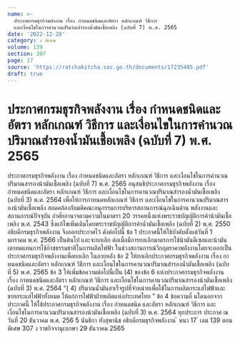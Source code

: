 ```yaml
---
name: >-
  ประกาศกรมธุรกิจพลังงาน เรื่อง กำหนดชนิดและอัตรา หลักเกณฑ์ วิธีการ
  และเงื่อนไขในการคำนวณปริมาณสำรองน้ำมันเชื้อเพลิง (ฉบับที่ 7) พ.ศ. 2565
date: '2022-12-28'
category: ง พิเศษ
volume: 139
section: 307
page: 17
source: 'https://ratchakitcha.soc.go.th/documents/17235485.pdf'
draft: true
---
```


# ประกาศกรมธุรกิจพลังงาน เรื่อง กำหนดชนิดและอัตรา หลักเกณฑ์ วิธีการ และเงื่อนไขในการคำนวณปริมาณสำรองน้ำมันเชื้อเพลิง (ฉบับที่ 7) พ.ศ. 2565

ประกาศกรมธุรกิจพลังงาน เรื่อง กำหนดชนิดและอัตรา หลักเกณฑ์ วิธีการ และเงื่อนไขในการคำนวณ ปริมาณสารองน้ามันเชื้อเพลิง (ฉบับที่ 7) พ.ศ. 2565 อนุสนธิประกาศกรมธุรกิจพลังงาน เรื่อง กำหนดชนิดและอัตรา หลักเกณฑ์ วิธีการ และเงื่อนไขในการคานวณปริมาณสำรองน้ำมันเชื้อเพลิง (ฉบับที่ 3) พ.ศ. 2564 เพื่อให้การกาหนดหลักเกณฑ์ วิธีการ และเงื่อนไขในการคานวณปริมาณสารองน้ามันเชื้อเพลิง สอดคล้องกับมติคณะอนุกรรมการบริหารสถานการณ์ฉุกเฉินด้าน พลังงานและสถานการณ์ปัจจุบัน อำศัยอานาจตามความในมาตรา 20 วรรคหนึ่งแห่งพระราชบัญญัติการค้าน้ามันเชื้อเพลิง พ.ศ. 2543 ซึ่งแก้ไขเพิ่มเติมโดยพระราชบัญญัติการค้าน้ำมันเชื้อเพลิง (ฉบับที่ 2) พ.ศ. 2550 อธิบดีกรมธุรกิจพลังงาน จึงออกประกาศไว้ ดังต่อไปนี้ ข้อ 1 ประกาศนี้ให้ใช้บังคับตั้งแต่วันที่ 1 มกราคม พ.ศ. 2566 เป็นต้นไป และจะยกเลิก ต่อเมื่อมีการยกเลิกมาตรการใช้น้ามันดีเซลและน้ามันเตาทดแทนการใช้ก๊าซธรรมชาติในการผลิตไฟฟ้า ในช่วงสถานการณ์วิกฤตราคาพลังงานโดยจะออกเป็นประกาศกรมธุรกิจพลังงานเพื่อยกเลิก ในภายหลัง ข้อ 2 ให้ยกเลิกประกาศกรมธุรกิจพลังงาน เรื่อง กาหนดชนิดและอัตรา หลักเกณฑ์ วิธีการ และเงื่อนไขในการคานวณปริมาณสำรองน้ำมันเชื้อเพลิง (ฉบับที่ 5) พ.ศ. 2565 ข้อ 3 ให้เพิ่มข้อความต่อไปนี้เป็น (4) ของข้อ 6 แห่งประกาศกรมธุรกิจพลังงาน เรื่อง กาหนดชนิดและอัตรา หลักเกณฑ์ วิธีการ และเงื่อนไขในการคานวณปริมาณสารองน้ามันเชื้อเพลิง (ฉบับที่ 3) พ.ศ. 2564 “( 4) ปริมาณน้ำมันสาเร็จรูปที่จำหน่ายเพื่อใช้ในการผลิตกระแสไฟฟ้าและขายกระแสไฟฟ้าทั้งหมด ให้แก่การไฟฟ้าฝ่ายผลิตแห่งประเทศไทย ” ข้อ 4 ข้อความอื่ นใดนอกจากประกาศนี้ ให้ใช้ประกาศกรมธุรกิจพลังงาน เรื่อง กำหนดชนิด และอัตรา หลักเกณฑ์ วิธีการ และเงื่อนไขในการคานวณปริมาณสารองน้ามันเชื้อเพลิง (ฉบับที่ 3) พ.ศ. 2564 ทุกประการ ประกาศ ณ วันที่ 20 ธันวาคม พ.ศ. 256 5 นันธิกา ทังสุพานิช อธิบดีกรมธุรกิจพลังงาน ้ หนา 17 ่ เลม 139 ตอนพิเศษ 307 ง ราชกิจจานุเบกษา 29 ธันวาคม 2565
